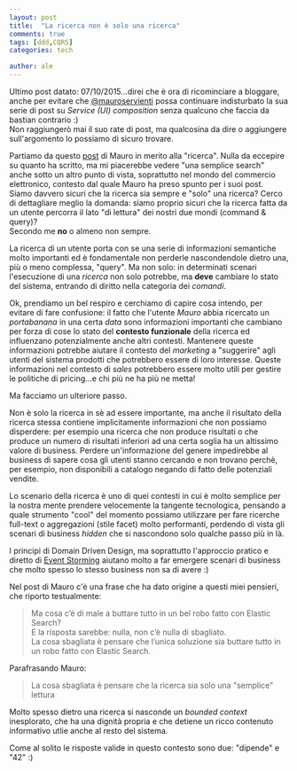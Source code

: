 ```yaml
---
layout: post
title:  "La ricerca non è solo una ricerca"
comments: true
tags: [ddd,CQRS]
categories: tech

author: ale
---
```


Ultimo post datato: 07/10/2015...direi che è ora di ricominciare a bloggare, anche per evitare che [@mauroservienti](http://blogs.ugidotnet.org/topics) possa continuare indisturbato la sua serie di post su _Service (UI) composition_ senza qualcuno che faccia da bastian contrario :)  
Non raggiungerò mai il suo rate di post, ma qualcosina da dire o aggiungere sull'argomento lo possiamo di sicuro trovare.

Partiamo da questo [post](http://blogs.ugidotnet.org/topics/archive/2016/12/09/services-ui-composition-la-ricerca-maledetti-utenti.aspx) di Mauro in merito alla "ricerca". Nulla da eccepire su quanto ha scritto, ma mi piacerebbe vedere "una semplice search" anche sotto un altro punto di vista, soprattutto nel mondo del commercio elettronico, contesto dal quale Mauro ha preso spunto per i suoi post.  
Siamo davvero sicuri che la ricerca sia sempre e "solo" una ricerca? Cerco di dettagliare meglio la domanda: siamo proprio sicuri che la ricerca fatta da un utente percorra il lato "di lettura" dei nostri due mondi (command & query)?  
Secondo me **no** o almeno non sempre.

La ricerca di un utente porta con se una serie di informazioni semantiche molto importanti ed è fondamentale non perderle nascondendole dietro una, più o meno complessa, "query". Ma non solo: in determinati scenari l'esecuzione di una _ricerca_ non solo potrebbe, ma **deve** cambiare lo stato del sistema, entrando di diritto nella categoria dei _comandi_.  

Ok, prendiamo un bel respiro e cerchiamo di capire cosa intendo, per evitare di fare confusione: il fatto che l'utente _Mauro_ abbia ricercato un _portabanana_ in una certa _data_ sono informazioni importanti che cambiano per forza di cose lo stato del **contesto funzionale** della ricerca ed influenzano potenzialmente anche altri contesti.
Mantenere queste informazioni potrebbe aiutare il contesto del _marketing_ a "suggerire" agli utenti del sistema prodotti che potrebbero essere di loro interesse. Queste informazioni nel contesto di _sales_ potrebbero essere molto utili per gestire le politiche di pricing...e chi più ne ha più ne metta!

Ma facciamo un ulteriore passo.  

Non è solo la ricerca in sè ad essere importante, ma anche il risultato della ricerca stessa contiene implicitamente informazioni che non possiamo disperdere: per esempio una ricerca che non produce risultati o che produce un numero di risultati inferiori ad una certa soglia ha un altissimo valore di business. Perdere un'informazione del genere impedirebbe al business di sapere cosa gli utenti stanno cercando e non trovano perchè, per esempio, non disponibili a catalogo negando di fatto delle potenziali vendite.

Lo scenario della ricerca è uno di quei contesti in cui è molto semplice per la nostra mente prendere velocemente la tangente tecnologica, pensando a quale strumento "cool" del momento possiamo utilizzare per fare ricerche full-text o aggregazioni (stile facet) molto performanti, perdendo di vista gli scenari di business _hidden_ che si nascondono solo qualche passo più in là.  

I principi di Domain Driven Design, ma soprattutto l'approccio pratico e diretto di [Event Storming](http://ziobrando.blogspot.it/2013/11/introducing-event-storming.html) aiutano molto a far emergere scenari di business che molto spesso lo stesso business non sa di avere :)

Nel post di Mauro c'è una frase che ha dato origine a questi miei pensieri, che riporto testualmente:

> Ma cosa c’è di male a buttare tutto in un bel robo fatto con Elastic Search?   
> E la risposta sarebbe: nulla, non c’è nulla di sbagliato.  
> La cosa sbagliata è pensare che l’unica soluzione sia buttare tutto in un robo fatto con Elastic Search.

Parafrasando Mauro:

> La cosa sbagliata è pensare che la ricerca sia solo una "semplice" lettura

Molto spesso dietro una ricerca si nasconde un _bounded context_ inesplorato, che ha una dignità propria e che detiene un ricco contenuto informativo utlie anche al resto del sistema.

Come al solito le risposte valide in questo contesto sono due: "dipende" e "42" :)
